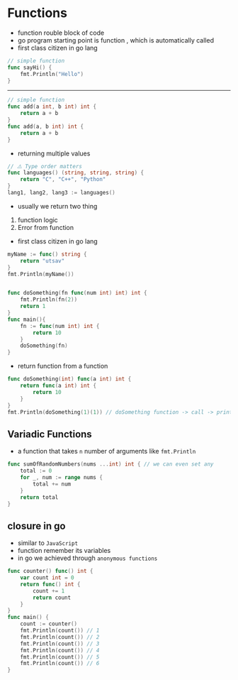 # Functions

- function rouble block of code
- go program starting point is function , which is automatically called 
- first class citizen in go lang
```go
// simple function
func sayHi() {
	fmt.Println("Hello")
}
```
----
```go
// simple function
func add(a int, b int) int {
	return a + b
}
func add(a, b int) int {
	return a + b
}
```
- returning multiple values
```go
// ⚠️ Type order matters
func languages() (string, string, string) {
	return "C", "C++", "Python"
}
lang1, lang2, lang3 := languages()
```
- usually we return two thing 
1. function logic
2. Error from function 

- first class citizen in go lang

```go
myName := func() string {
	return "utsav"
}
fmt.Println(myName())


func doSomething(fn func(num int) int) int {
	fmt.Println(fn(2))
	return 1
}
func main(){
    fn := func(num int) int {
		return 10
	}
	doSomething(fn)
}
```

- return function from a function

```go
func doSomething(int) func(a int) int {
	return func(a int) int {
		return 10
	}
}
fmt.Println(doSomething(1)(1)) // doSomething function -> call -> print 10 
```

## Variadic Functions
- a function that takes `n` number of arguments like `fmt.Println`

```go
func sumOfRandomNumbers(nums ...int) int { // we can even set any
	total := 0
	for _, num := range nums {
		total += num
	}
	return total
}
```

## closure in go
- similar to `JavaScript` 
- function remember its variables
- in go we achieved through `anonymous functions`

```go
func counter() func() int {
	var count int = 0
	return func() int {
		count += 1
		return count
	}
}
func main() {
	count := counter()
	fmt.Println(count()) // 1
	fmt.Println(count()) // 2
	fmt.Println(count()) // 3
	fmt.Println(count()) // 4
	fmt.Println(count()) // 5
	fmt.Println(count()) // 6
}
```